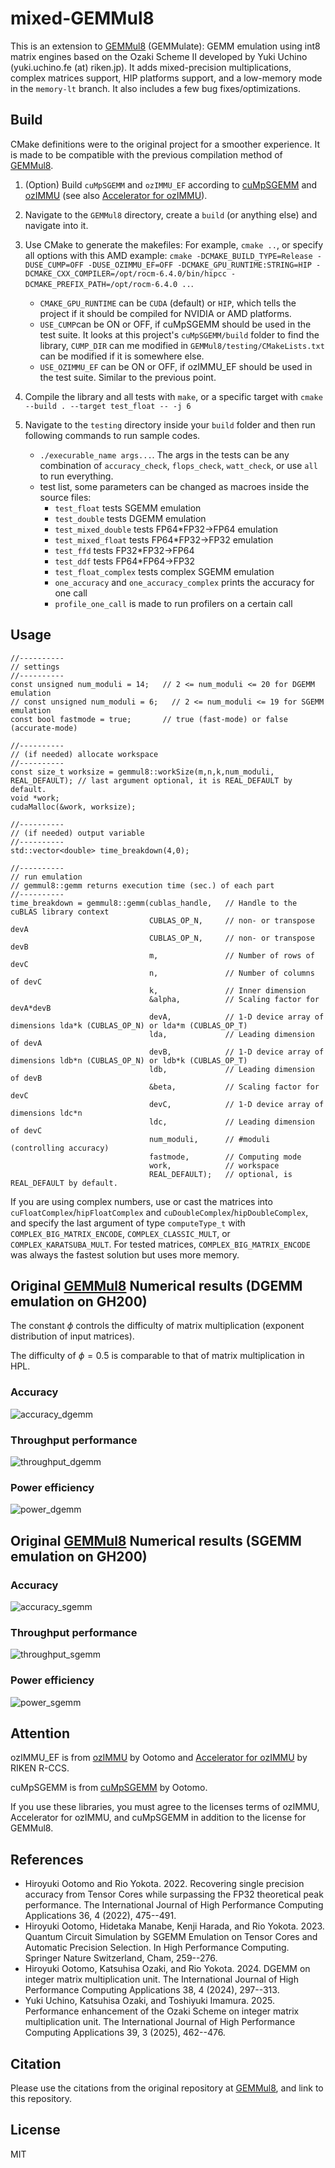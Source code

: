 # mixed-GEMMul8

This is an extension to [GEMMul8](https://github.com/RIKEN-RCCS/GEMMul8) (GEMMulate): GEMM emulation using int8 matrix engines based on the Ozaki Scheme II developed by Yuki Uchino (yuki.uchino.fe (at) riken.jp). It adds mixed-precision multiplications, complex matrices support, HIP platforms support, and a low-memory mode in the `memory-lt` branch. It also includes a few bug fixes/optimizations.

## Build

CMake definitions were to the original project for a smoother experience. It is made to be compatible with the previous compilation method of [GEMMul8](https://github.com/RIKEN-RCCS/GEMMul8).

1. (Option) Build `cuMpSGEMM` and `ozIMMU_EF` according to [cuMpSGEMM](https://github.com/enp1s0/cuMpSGEMM) and [ozIMMU](https://github.com/enp1s0/ozIMMU) (see also [Accelerator for ozIMMU](https://github.com/RIKEN-RCCS/accelerator_for_ozIMMU)).

2. Navigate to the `GEMMul8` directory, create a `build` (or anything else) and navigate into it.

3. Use CMake to generate the makefiles: For example, `cmake ..`, or specify all options with this AMD example: `cmake -DCMAKE_BUILD_TYPE=Release -DUSE_CUMP=OFF -DUSE_OZIMMU_EF=OFF -DCMAKE_GPU_RUNTIME:STRING=HIP -DCMAKE_CXX_COMPILER=/opt/rocm-6.4.0/bin/hipcc -DCMAKE_PREFIX_PATH=/opt/rocm-6.4.0 ..`.
   - `CMAKE_GPU_RUNTIME` can be `CUDA` (default) or `HIP`, which tells the project if it should be compiled for NVIDIA or AMD platforms.
   - `USE_CUMP`can be ON or OFF, if cuMpSGEMM should be used in the test suite. It looks at this project's `cuMpSGEMM/build` folder to find the library, `CUMP_DIR` can me modified in `GEMMul8/testing/CMakeLists.txt` can be modified if it is somewhere else.
   - `USE_OZIMMU_EF` can be ON or OFF, if ozIMMU_EF should be used in the test suite. Similar to the previous point.

4. Compile the library and all tests with `make`, or a specific target with `cmake --build . --target test_float -- -j 6`

5. Navigate to the `testing` directory inside your `build` folder and then run following commands to run sample codes.
   - `./execurable_name args...`. The args in the tests can be any combination of `accuracy_check`, `flops_check`, `watt_check`, or use `all` to run everything.
   - test list, some parameters can be changed as macroes inside the source files:
      - `test_float` tests SGEMM emulation
      - `test_double` tests DGEMM emulation
      - `test_mixed_double` tests FP64\*FP32->FP64 emulation
      - `test_mixed_float` tests FP64\*FP32->FP32 emulation
      - `test_ffd` tests FP32\*FP32->FP64
      - `test_ddf` tests FP64\*FP64->FP32
      - `test_float_complex` tests complex SGEMM emulation
      - `one_accuracy` and `one_accuracy_complex` prints the accuracy for one call
      - `profile_one_call` is made to run profilers on a certain call

## Usage

```
//----------
// settings
//----------
const unsigned num_moduli = 14;   // 2 <= num_moduli <= 20 for DGEMM emulation
// const unsigned num_moduli = 6;   // 2 <= num_moduli <= 19 for SGEMM emulation
const bool fastmode = true;       // true (fast-mode) or false (accurate-mode)

//----------
// (if needed) allocate workspace
//----------
const size_t worksize = gemmul8::workSize(m,n,k,num_moduli, REAL_DEFAULT); // last argument optional, it is REAL_DEFAULT by default.
void *work;
cudaMalloc(&work, worksize);

//----------
// (if needed) output variable
//----------
std::vector<double> time_breakdown(4,0);

//----------
// run emulation
// gemmul8::gemm returns execution time (sec.) of each part
//----------
time_breakdown = gemmul8::gemm(cublas_handle,   // Handle to the cuBLAS library context
                               CUBLAS_OP_N,     // non- or transpose devA
                               CUBLAS_OP_N,     // non- or transpose devB
                               m,               // Number of rows of devC
                               n,               // Number of columns of devC
                               k,               // Inner dimension
                               &alpha,          // Scaling factor for devA*devB
                               devA,            // 1-D device array of dimensions lda*k (CUBLAS_OP_N) or lda*m (CUBLAS_OP_T)
                               lda,             // Leading dimension of devA
                               devB,            // 1-D device array of dimensions ldb*n (CUBLAS_OP_N) or ldb*k (CUBLAS_OP_T)
                               ldb,             // Leading dimension of devB
                               &beta,           // Scaling factor for devC
                               devC,            // 1-D device array of dimensions ldc*n
                               ldc,             // Leading dimension of devC
                               num_moduli,      // #moduli (controlling accuracy)
                               fastmode,        // Computing mode
                               work,            // workspace
                               REAL_DEFAULT);   // optional, is REAL_DEFAULT by default.
```

If you are using complex numbers, use or cast the matrices into `cuFloatComplex`/`hipFloatComplex` and `cuDoubleComplex`/`hipDoubleComplex`, and specify the last argument of type `computeType_t` with `COMPLEX_BIG_MATRIX_ENCODE`, `COMPLEX_CLASSIC_MULT`, or `COMPLEX_KARATSUBA_MULT`. For tested matrices, `COMPLEX_BIG_MATRIX_ENCODE` was always the fastest solution but uses more memory.

## Original [GEMMul8](https://github.com/RIKEN-RCCS/GEMMul8) Numerical results (DGEMM emulation on GH200)

The constant $\phi$ controls the difficulty of matrix multiplication (exponent distribution of input matrices).

The difficulty of $\phi = 0.5$ is comparable to that of matrix multiplication in HPL.

### Accuracy

![accuracy_dgemm](./GEMMul8/testing/results_in_paper/fig/oz2_results_d_accuracy_NVIDIA_GH200_480GB.png)

### Throughput performance

![throughput_dgemm](./GEMMul8/testing/results_in_paper/fig/oz2_results_d_time_NVIDIA_GH200_480GB.png)

### Power efficiency

![power_dgemm](./GEMMul8/testing/results_in_paper/fig/oz2_results_d_watt_NVIDIA_GH200_480GB.png)

## Original [GEMMul8](https://github.com/RIKEN-RCCS/GEMMul8) Numerical results (SGEMM emulation on GH200)

### Accuracy

![accuracy_sgemm](./GEMMul8/testing/results_in_paper/fig/oz2_results_f_accuracy_NVIDIA_GH200_480GB.png)

### Throughput performance

![throughput_sgemm](./GEMMul8/testing/results_in_paper/fig/oz2_results_f_time_NVIDIA_GH200_480GB.png)

### Power efficiency

![power_sgemm](./GEMMul8/testing/results_in_paper/fig/oz2_results_f_watt_NVIDIA_GH200_480GB.png)

## Attention

ozIMMU_EF is from [ozIMMU](https://github.com/enp1s0/ozIMMU) by Ootomo and [Accelerator for ozIMMU](https://github.com/RIKEN-RCCS/accelerator_for_ozIMMU) by RIKEN R-CCS.

cuMpSGEMM is from [cuMpSGEMM](https://github.com/enp1s0/cuMpSGEMM) by Ootomo.

If you use these libraries, you must agree to the licenses terms of ozIMMU, Accelerator for ozIMMU, and cuMpSGEMM in addition to the license for GEMMul8.

## References

- Hiroyuki Ootomo and Rio Yokota. 2022. Recovering single precision accuracy from Tensor Cores while surpassing the FP32 theoretical peak performance. The International Journal of High Performance Computing Applications 36, 4 (2022), 475--491.
- Hiroyuki Ootomo, Hidetaka Manabe, Kenji Harada, and Rio Yokota. 2023. Quantum Circuit Simulation by SGEMM Emulation on Tensor Cores and Automatic Precision Selection. In High Performance Computing. Springer Nature Switzerland, Cham, 259--276.
- Hiroyuki Ootomo, Katsuhisa Ozaki, and Rio Yokota. 2024. DGEMM on integer matrix multiplication unit. The International Journal of High Performance Computing Applications 38, 4 (2024), 297--313.
- Yuki Uchino, Katsuhisa Ozaki, and Toshiyuki Imamura. 2025. Performance enhancement of the Ozaki Scheme on integer matrix multiplication unit. The International Journal of High Performance Computing Applications 39, 3 (2025), 462--476.

## Citation

Please use the citations from the original repository at [GEMMul8](https://github.com/RIKEN-RCCS/GEMMul8), and link to this repository.

## License

MIT

